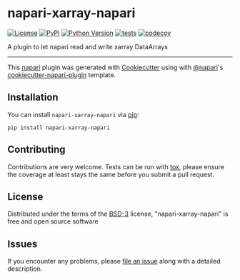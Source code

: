 # napari-xarray-napari

[![License](https://img.shields.io/pypi/l/napari-xarray-napari.svg?color=green)](https://github.com/napari/napari-xarray-napari/raw/master/LICENSE)
[![PyPI](https://img.shields.io/pypi/v/napari-xarray-napari.svg?color=green)](https://pypi.org/project/napari-xarray-napari)
[![Python Version](https://img.shields.io/pypi/pyversions/napari-xarray-napari.svg?color=green)](https://python.org)
[![tests](https://github.com/half-adder/napari-xarray-napari/workflows/tests/badge.svg)](https://github.com/half-adder/napari-xarray-napari/actions)
[![codecov](https://codecov.io/gh/half-adder/napari-xarray-napari/branch/master/graph/badge.svg)](https://codecov.io/gh/half-adder/napari-xarray-napari)

A plugin to let napari read and write xarray DataArrays

----------------------------------

This [napari] plugin was generated with [Cookiecutter] using with [@napari]'s [cookiecutter-napari-plugin] template.

<!--
Don't miss the full getting started guide to set up your new package:
https://github.com/napari/cookiecutter-napari-plugin#getting-started

and review the napari docs for plugin developers:
https://napari.org/docs/plugins/index.html
-->

## Installation

You can install `napari-xarray-napari` via [pip]:

    pip install napari-xarray-napari

## Contributing

Contributions are very welcome. Tests can be run with [tox], please ensure
the coverage at least stays the same before you submit a pull request.

## License

Distributed under the terms of the [BSD-3] license,
"napari-xarray-napari" is free and open source software

## Issues

If you encounter any problems, please [file an issue] along with a detailed description.

[napari]: https://github.com/napari/napari
[Cookiecutter]: https://github.com/audreyr/cookiecutter
[@napari]: https://github.com/napari
[MIT]: http://opensource.org/licenses/MIT
[BSD-3]: http://opensource.org/licenses/BSD-3-Clause
[GNU GPL v3.0]: http://www.gnu.org/licenses/gpl-3.0.txt
[GNU LGPL v3.0]: http://www.gnu.org/licenses/lgpl-3.0.txt
[Apache Software License 2.0]: http://www.apache.org/licenses/LICENSE-2.0
[Mozilla Public License 2.0]: https://www.mozilla.org/media/MPL/2.0/index.txt
[cookiecutter-napari-plugin]: https://github.com/napari/cookiecutter-napari-plugin
[file an issue]: https://github.com/half-adder/napari-xarray-napari/issues
[napari]: https://github.com/napari/napari
[tox]: https://tox.readthedocs.io/en/latest/
[pip]: https://pypi.org/project/pip/
[PyPI]: https://pypi.org/